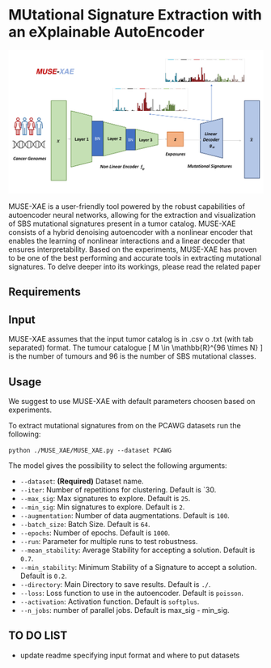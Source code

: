 # MUtational Signature Extraction with an eXplainable AutoEncoder

![](Images/MUSE_XAE.png)

MUSE-XAE is a user-friendly tool powered by the robust capabilities of autoencoder neural networks, allowing for the extraction and visualization of SBS mutational signatures present in a tumor catalog. MUSE-XAE consists of a hybrid denoising autoencoder with a nonlinear encoder that enables the learning of nonlinear interactions and a linear decoder that ensures interpretability. Based on the experiments, MUSE-XAE has proven to be one of the best performing and accurate tools in extracting mutational signatures. To delve deeper into its workings, please read the related paper


## Requirements

## Input

MUSE-XAE assumes that the input tumor catalog is in .csv o .txt (with tab separated) format.
The tumour catalogue \[ M \in \mathbb{R}^{96 \times N} \] is the number of tumours and 96 is the number of SBS mutational classes.



## Usage

We suggest to use MUSE-XAE with default parameters choosen based on experiments.

To extract mutational signatures from on the PCAWG datasets run the following:

`python ./MUSE_XAE/MUSE_XAE.py --dataset PCAWG`

The model gives the possibility to select the following arguments:

- `--dataset`: **(Required)** Dataset name.
- `--iter`: Number of repetitions for clustering. Default is `30.
- `--max_sig`: Max signatures to explore. Default is `25`.
- `--min_sig`: Min signatures to explore. Default is `2`.
- `--augmentation`: Number of data augmentations. Default is `100`.
- `--batch_size`: Batch Size. Default is `64`.
- `--epochs`: Number of epochs. Default is `1000`.
- `--run`: Parameter for multiple runs to test robustness.
- `--mean_stability`: Average Stability for accepting a solution. Default is `0.7`.
- `--min_stability`: Minimum Stability of a Signature to accept a solution. Default is `0.2`.
- `--directory`: Main Directory to save results. Default is `./`.
- `--loss`: Loss function to use in the autoencoder. Default is `poisson`.
- `--activation`: Activation function. Default is `softplus`.
- `--n_jobs`: number of parallel jobs. Default is max_sig - min_sig.

## TO DO LIST
- update readme specifying input format and where to put datasets

